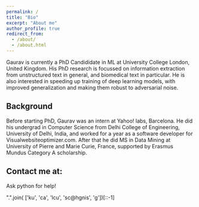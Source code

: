 ```yaml
---
permalink: /
title: "Bio"
excerpt: "About me"
author_profile: true
redirect_from: 
  - /about/
  - /about.html
---
```


Gaurav is currently a PhD Candididate in ML at University College London, United Kingdom. His PhD research is focussed on information extraction from unstructured text in general, and biomedical text in particular. He is also interested in speeding up training of deep learning models, with improved generalization and making them robust to adversarial noise. 

Background
------
Before starting PhD, Gaurav was an intern at Yahoo! labs, Barcelona. He did his undergrad in Computer Science from Delhi College of Engineering, University of Delhi, India, and worked for a year as a software developer for Visualwebsiteoptimizer.com. After that he did MS in Data Mining at University of Pierre and Marie Curie, France, supported by Erasmus Mundus Category A scholarship.


Contact me at:
------
Ask python for help!

".".join( ['ku', 'ca', 'lcu', 'sc@hgnis', 'g'])[::-1]     